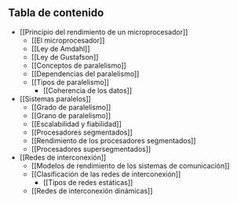 ## Tabla de contenido

- [[Principio del rendimiento de un microprocesador]]
	- [[El microprocesador]]
	- [[Ley de Amdahl]] 
	- [[Ley de Gustafson]]
	- [[Conceptos de paralelismo]]
	- [[Dependencias del paralelismo]]
	- [[Tipos de paralelismo]]
		- [[Coherencia de los datos]]
- [[Sistemas paralelos]]
	- [[Grado de paralelismo]]
	- [[Grano de paralelismo]]
	- [[Escalabilidad y fiabilidad]]
	- [[Procesadores segmentados]]
	- [[Rendimiento de los procesadores segmentados]]
	- [[Procesadores supersegmentados]]
- [[Redes de interconexión]]
	- [[Modelos de rendimiento de los sistemas de comunicación]]
	- [[Clasificación de las redes de interconexión]]
		- [[Tipos de redes estáticas]]
	- [[Redes de interconexión dinámicas]]